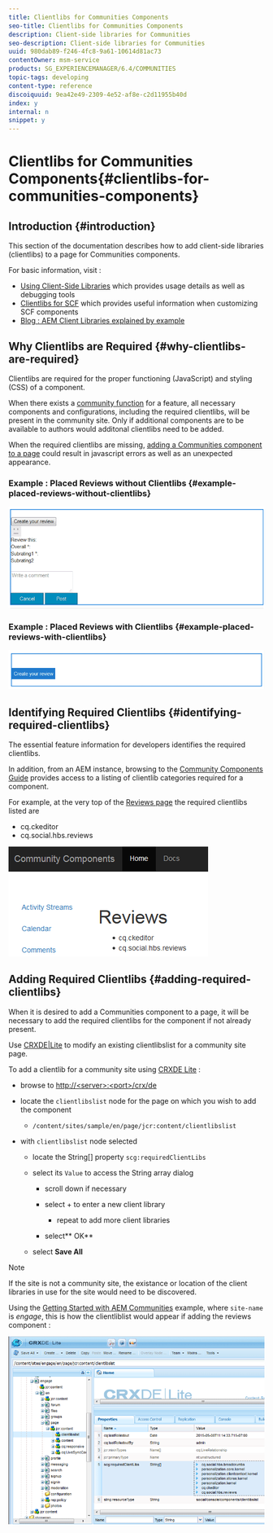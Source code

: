 ```yaml
---
title: Clientlibs for Communities Components
seo-title: Clientlibs for Communities Components
description: Client-side libraries for Communities
seo-description: Client-side libraries for Communities
uuid: 980dab89-f246-4fc8-9a61-10614d81ac73
contentOwner: msm-service
products: SG_EXPERIENCEMANAGER/6.4/COMMUNITIES
topic-tags: developing
content-type: reference
discoiquuid: 9ea42e49-2309-4e52-af8e-c2d11955b40d
index: y
internal: n
snippet: y
---
```


# Clientlibs for Communities Components{#clientlibs-for-communities-components}

## Introduction {#introduction}

This section of the documentation describes how to add client-side libraries (clientlibs) to a page for Communities components.

For basic information, visit :

* [Using Client-Side Libraries](../../sites/developing/using/clientlibs.md) which provides usage details as well as debugging tools
* [Clientlibs for SCF](../../communities/using/client-customize.md#clientlibs) which provides useful information when customizing SCF components
* [Blog : AEM Client Libraries explained by example](http://blogs.adobe.com/experiencedelivers/experience-management/clientlibs-explained-example/)

## Why Clientlibs are Required {#why-clientlibs-are-required}

Clientlibs are required for the proper functioning (JavaScript) and styling (CSS) of a component.

When there exists a [community function](../../communities/using/functions.md) for a feature, all necessary components and configurations, including the required clientlibs, will be present in the community site. Only if additional components are to be available to authors would additonal clientlibs need to be added.

When the required clientlibs are missing, [adding a Communities component to a page](../../communities/using/author-communities.md) could result in javascript errors as well as an unexpected appearance.

### Example : Placed Reviews without Clientlibs {#example-placed-reviews-without-clientlibs}

![](assets/chlimage_1-251.png) 

### Example : Placed Reviews with Clientlibs {#example-placed-reviews-with-clientlibs}

![](assets/chlimage_1-252.png) 

## Identifying Required Clientlibs {#identifying-required-clientlibs}

The essential feature information for developers identifies the required clientlibs.

In addition, from an AEM instance, browsing to the [Community Components Guide](../../communities/using/components-guide.md) provides access to a listing of clientlib categories required for a component.

For example, at the very top of the [Reviews page](http://localhost:4502/content/community-components/en/reviews.html) the required clientlibs listed are

* cq.ckeditor
* cq.social.hbs.reviews

![](assets/chlimage_1-253.png) 

## Adding Required Clientlibs {#adding-required-clientlibs}

When it is desired to add a Communities component to a page, it will be necessary to add the required clientlibs for the component if not already present.

Use [CRXDE|Lite](#using-crxde-lite) to modify an existing clientlibslist for a community site page.

<!--
Comment Type: draft

<h3>Using Client Libs List Component</h3>
-->

<!--
Comment Type: draft

<p>There is a component in the <span class="code">Community Tools</span> group named <span class="code">Client Lib List</span> (if there are two entries, chose the (Social) version).</p>
<p>When dragged onto a page, it is not visible unless hovered over, and then the component will be outlined. Selecting the invisible component will open a dialog to which client librariess can be entered, similar to adding them directly into the respository using CRXDE|Lite.</p>
-->

<!--
Comment Type: draft

<img imageRotate="0" src="assets/chlimage_1-254.png" />
-->

<!--
Comment Type: draft

<h3>Using CRXDE Lite</h3>
-->

To add a clientlib for a community site using [CRXDE Lite](../../sites/developing/using/developing-with-crxde-lite.md) :

* browse to [http://&lt;server&gt;:&lt;port&gt;/crx/de](http://localhost:4502/crx/de)
* locate the `clientlibslist` node for the page on which you wish to add the component

    * `/content/sites/sample/en/page/jcr:content/clientlibslist`

* with `clientlibslist` node selected

    * locate the String[] property `scg:requiredClientLibs`
    * select its `Value` to access the String array dialog

        * scroll down if necessary
        * select + to enter a new client library

            * repeat to add more client libraries

        * select** OK**

    * select **Save All**

>[!NOTE]
>
>If the site is not a community site, the existance or location of the client libraries in use for the site would need to be discovered.

Using the [Getting Started with AEM Communities](../../communities/using/getting-started.md) example, where `site-name` is *engage*, this is how the clientliblist would appear if adding the reviews component :

![](assets/chlimage_1-255.png)

